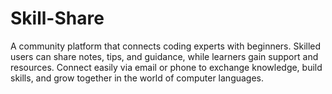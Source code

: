 # Skill-Share
A community platform that connects coding experts with beginners. Skilled users can share notes, tips, and guidance, while learners gain support and resources. Connect easily via email or phone to exchange knowledge, build skills, and grow together in the world of computer languages.
